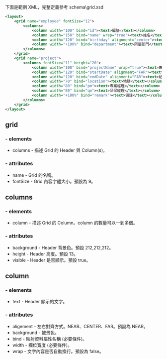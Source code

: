 #

下面是範例 XML，完整定義參考 schema\grid.xsd
``` xml
<layout>
	<grid name="employee" fontSize="12">
		<columns>
			<column width="100" bind="id"><text>編號</text></column>
			<column width="150" bind="name" wrap="true"><text>姓名</text></column>
			<column width="120" bind="birthday" alignment="center"><text>生日</text></column>
			<column width="+100%" bind="department"><text>所屬部門</text></column>
		</columns>
	</grid>
    <grid name="project">
		<columns fontSize="11" height="20">
			<column width="100" bind="projectName" wrap="true"><text>專案名稱</text></column>
			<column width="120" bind="startDate" alignment="FAR"><text>開始日期</text></column>
			<column width="120" bind="endDate" alignment="FAR"><text>結束日期</text></column>
			<column width="70" bind="location"><text>地點</text></column>
			<column width="80" bind="pm"><text>專案經理</text></column>
			<column width="80" bind="qm"><text>品保經理</text></column>
			<column width="+100%" bind="remark"><text>備註</text></column>
		</columns>
	</grid>
</layout>
```

## grid
### - elements
* columns - 描述 Grid 的 Header 與 Column(s)。
### - attributes
* name - Grid 的名稱。
* fontSize - Grid 內容字體大小。預設為 9。

## columns
### - elements
* column - 描述 Grid 的 Column。column 的數量可以一到多個。

### - attributes
* background - Header 背景色。預設 212,212,212。
* height - Header 高度。預設 13。
* visible - Header 是否顯示。預設 true。

## column
### - elements
* text - Header 顯示的文字。
### - attributes
* aligement - 左右對齊方式。NEAR、CENTER、FAR。預設為 NEAR。
* background - 被景色。
* bind - 映射資料屬性名稱 (必要條件)。
* width - 欄位寬度 (必要條件)。
* wrap - 文字內容是否自動換行。預設為 false。
